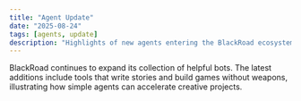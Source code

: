 ```yaml
---
title: "Agent Update"
date: "2025-08-24"
tags: [agents, update]
description: "Highlights of new agents entering the BlackRoad ecosystem."
---
```


BlackRoad continues to expand its collection of helpful bots. The latest additions
include tools that write stories and build games without weapons, illustrating how
simple agents can accelerate creative projects.

